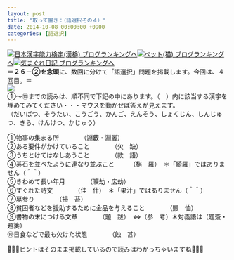 ```yaml
---
layout: post
title: "取って置き：（語選択その４）"
date: 2014-10-08 00:00:00 +0900
categories: [語選択]
---
```


[![](/syuusyuu9701/assets/images/取って置き：（語選択その４）-br_c_3028_1.gif)](http://blog.with2.net/link.php?1659096:3028 "日本漢字能力検定(漢検) ブログランキングへ")[日本漢字能力検定(漢検) ブログランキングへ](http://blog.with2.net/link.php?1659096:3028)[![](/syuusyuu9701/assets/images/取って置き：（語選択その４）-br_c_1348_1.gif)](http://blog.with2.net/link.php?1659096:1348 "ペット(猫) ブログランキングへ")[ペット(猫) ブログランキングへ](http://blog.with2.net/link.php?1659096:1348)[![](/syuusyuu9701/assets/images/取って置き：（語選択その４）-br_c_9257_1.gif)](http://blog.with2.net/link.php?1659096:9257 "気まぐれ日記 ブログランキングへ")[気まぐれ日記 ブログランキングへ](http://blog.with2.net/link.php?1659096:9257)　　  
＝**２６－②を念頭**に、数回に分けて「語選択」問題を掲載します。今回は、４回目。＝  
![](/syuusyuu9701/assets/images/取って置き：（語選択その４）-4c25d769572a42fcbe0e0159f43c0955.jpg)  
①～⑩までの読みは、順不同で下記の中にあります。（　）内に該当する漢字を埋めてみてください・・・マウスを動かせば答えが見えます。  
（だいばつ、そうたい、こうごう、かんご、えんそう、しょくじん、しんじゅつ、きら、けんけつ、かじゅう）  
  
①物事の集まる所　　　　（淵藪・淵叢）  
②ある要件がかけていること　　　　（欠　缺）  
③うちとけてはなしあうこと　　　　（款　語）  
④碁石を並べたように連なり並ぶこと　　　（棋　羅）　＊「綺羅」ではありません（＾＾）  
⑤きわめて長い年月　　　　（曠劫・広劫）  
⑥すぐれた詩文　　　　（佳　什）　＊「果汁」ではありません（＾＾）  
⑦墓参り　　　　（掃　苔）  
⑧貧困者などを援助するために金品を与えること　　　　（賑　恤）  
⑨書物の末につける文章　　　　（題　跋）　⇔（参　考）＊対義語は（題簽・題箋）  
⑩日食などで最も欠けた状態　　　　（蝕　甚）  
  
👋👋👋ヒントはそのまま掲載しているので読みはわかっちゃいますね👋👋👋  
  
  